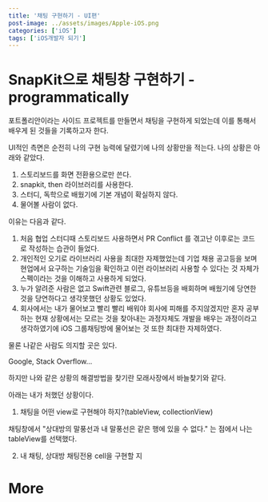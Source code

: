 ```yaml
---
title: '채팅 구현하기 - UI편'
post-image: ../assets/images/Apple-iOS.png
categories: ['iOS']
tags: ['iOS개발자 되기']
---
```

# SnapKit으로 채팅창 구현하기 - programmatically
포트폴리안이라는 사이드 프로젝트를 만들면서 채팅을 구현하게 되었는데 이를 통해서 배우게 된 것들을 기록하고자 한다.

UI적인 측면은 순전히 나의 구현 능력에 달렸기에 나의 상황만을 적는다.
나의 상황은 아래와 같았다.

1. 스토리보드를 화면 전환용으로만 쓴다. 
2. snapkit, then 라이브러리를 사용한다.
3. 스터디, 독학으로 배웠기에 기본 개념이 확실하지 않다.
4. 물어볼 사람이 없다.

이유는 다음과 같다.
1. 처음 협업 스터디때 스토리보드 사용하면서 PR Conflict 를 겪고난 이후로는 코드로 작성하는 습관이 들었다.
2. 개인적인 오기로 라이브러리 사용을 최대한 자제했었는데 기업 채용 공고등을 보며 현업에서 요구하는 기술임을 확인하고 이런 라이브러리 사용할 수 있다는 것 자체가 스펙이라는 것을 이해하고 사용하게 되었다.
3. 누가 알려준 사람은 없고 Swift관련 블로그, 유튜브등을 배회하며 배웠기에 당연한 것을 당연하다고 생각못했던 상황도 있었다.
4. 회사에서는 내가 물어보고 빨리 빨리 배워야 회사에 피해를 주지않겠지만 혼자 공부하는 현재 상황에서는 모르는 것을 찾아내는 과정자체도 개발을 배우는 과정이라고 생각하였기에 iOS 그룹채팅방에 물어보는 것 또한 최대한 자제하였다.

물론 나같은 사람도 의지할 곳은 있다.

Google, Stack Overflow...

하지만 나와 같은 상황의 해결방법을 찾기란 모래사장에서 바늘찾기와 같다.

아래는 내가 처했던 상황이다.
1. 채팅을 어떤 view로 구현해야 하지?(tableView, collectionView)

채팅창에서 "상대방의 말풍선과 내 말풍선은 같은 행에 있을 수 없다."
는 점에서 나는 tableView를 선택했다.

2. 내 채팅, 상대방 채팅전용 cell을 구현할 지 

# More

